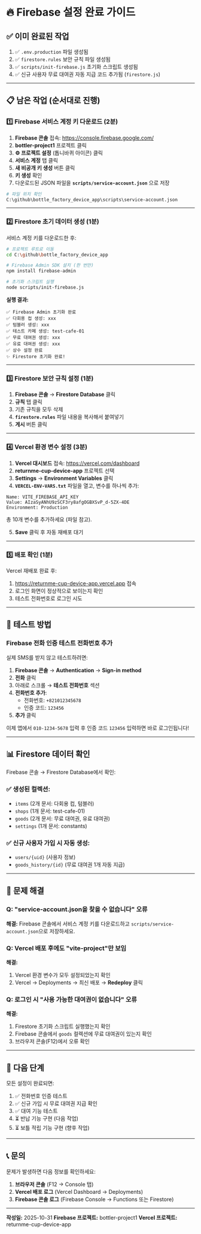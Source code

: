 # 🔥 Firebase 설정 완료 가이드

## ✅ 이미 완료된 작업

1. ✅ `.env.production` 파일 생성됨
2. ✅ `firestore.rules` 보안 규칙 파일 생성됨
3. ✅ `scripts/init-firebase.js` 초기화 스크립트 생성됨
4. ✅ 신규 사용자 무료 대여권 자동 지급 코드 추가됨 (`firestore.js`)

---

## 📋 남은 작업 (순서대로 진행)

### 1️⃣ Firebase 서비스 계정 키 다운로드 (2분)

1. **Firebase 콘솔** 접속: https://console.firebase.google.com/
2. **bottler-project1** 프로젝트 클릭
3. **⚙️ 프로젝트 설정** (톱니바퀴 아이콘) 클릭
4. **서비스 계정** 탭 클릭
5. **새 비공개 키 생성** 버튼 클릭
6. **키 생성** 확인
7. 다운로드된 JSON 파일을 **`scripts/service-account.json`** 으로 저장

```bash
# 파일 위치 확인
C:\github\bottle_factory_device_app\scripts\service-account.json
```

---

### 2️⃣ Firestore 초기 데이터 생성 (1분)

서비스 계정 키를 다운로드한 후:

```bash
# 프로젝트 루트로 이동
cd C:\github\bottle_factory_device_app

# Firebase Admin SDK 설치 (한 번만)
npm install firebase-admin

# 초기화 스크립트 실행
node scripts/init-firebase.js
```

**실행 결과:**
```
✅ Firebase Admin 초기화 완료
✅ 다회용 컵 생성: xxx
✅ 텀블러 생성: xxx
✅ 테스트 카페 생성: test-cafe-01
✅ 무료 대여권 생성: xxx
✅ 유료 대여권 생성: xxx
✅ 상수 설정 완료
✨ Firestore 초기화 완료!
```

---

### 3️⃣ Firestore 보안 규칙 설정 (1분)

1. **Firebase 콘솔** → **Firestore Database** 클릭
2. **규칙** 탭 클릭
3. 기존 규칙을 모두 삭제
4. **`firestore.rules`** 파일 내용을 복사해서 붙여넣기
5. **게시** 버튼 클릭

---

### 4️⃣ Vercel 환경 변수 설정 (3분)

1. **Vercel 대시보드** 접속: https://vercel.com/dashboard
2. **returnme-cup-device-app** 프로젝트 선택
3. **Settings** → **Environment Variables** 클릭
4. **`VERCEL-ENV-VARS.txt`** 파일을 열고, 변수를 하나씩 추가:

```
Name: VITE_FIREBASE_API_KEY
Value: AIzaSyANhU9zSCF3ry8afgOGBXSvP_d-5ZX-4DE
Environment: Production
```

총 10개 변수를 추가하세요 (파일 참고).

5. **Save** 클릭 후 자동 재배포 대기

---

### 5️⃣ 배포 확인 (1분)

Vercel 재배포 완료 후:

1. https://returnme-cup-device-app.vercel.app 접속
2. 로그인 화면이 정상적으로 보이는지 확인
3. 테스트 전화번호로 로그인 시도

---

## 🧪 테스트 방법

### Firebase 전화 인증 테스트 전화번호 추가

실제 SMS를 받지 않고 테스트하려면:

1. **Firebase 콘솔** → **Authentication** → **Sign-in method**
2. **전화** 클릭
3. 아래로 스크롤 → **테스트 전화번호** 섹션
4. **전화번호 추가**:
   - 전화번호: `+821012345678`
   - 인증 코드: `123456`
5. **추가** 클릭

이제 앱에서 `010-1234-5678` 입력 후 인증 코드 `123456` 입력하면 바로 로그인됩니다!

---

## 📊 Firestore 데이터 확인

Firebase 콘솔 → Firestore Database에서 확인:

### ✅ 생성된 컬렉션:

- `items` (2개 문서: 다회용 컵, 텀블러)
- `shops` (1개 문서: test-cafe-01)
- `goods` (2개 문서: 무료 대여권, 유료 대여권)
- `settings` (1개 문서: constants)

### ✅ 신규 사용자 가입 시 자동 생성:

- `users/{uid}` (사용자 정보)
- `goods_history/{id}` (무료 대여권 1개 자동 지급)

---

## 🚨 문제 해결

### Q: "service-account.json을 찾을 수 없습니다" 오류

**해결:** Firebase 콘솔에서 서비스 계정 키를 다운로드하고 `scripts/service-account.json`으로 저장하세요.

### Q: Vercel 배포 후에도 "vite-project"만 보임

**해결:**
1. Vercel 환경 변수가 모두 설정되었는지 확인
2. Vercel → Deployments → 최신 배포 → **Redeploy** 클릭

### Q: 로그인 시 "사용 가능한 대여권이 없습니다" 오류

**해결:**
1. Firestore 초기화 스크립트 실행했는지 확인
2. Firebase 콘솔에서 `goods` 컬렉션에 무료 대여권이 있는지 확인
3. 브라우저 콘솔(F12)에서 오류 확인

---

## 🎯 다음 단계

모든 설정이 완료되면:

1. ✅ 전화번호 인증 테스트
2. ✅ 신규 가입 시 무료 대여권 지급 확인
3. ✅ 대여 기능 테스트
4. ⏳ 반납 기능 구현 (다음 작업)
5. ⏳ 보틀 적립 기능 구현 (향후 작업)

---

## 📞 문의

문제가 발생하면 다음 정보를 확인하세요:

1. **브라우저 콘솔** (F12 → Console 탭)
2. **Vercel 배포 로그** (Vercel Dashboard → Deployments)
3. **Firebase 콘솔 로그** (Firebase Console → Functions 또는 Firestore)

---

**작성일:** 2025-10-31
**Firebase 프로젝트:** bottler-project1
**Vercel 프로젝트:** returnme-cup-device-app
